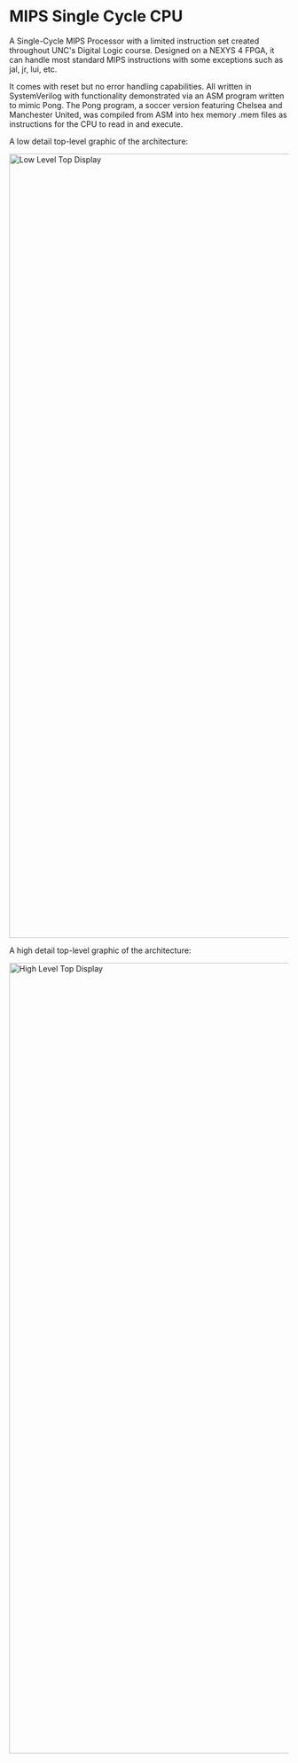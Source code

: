 # MIPS Single Cycle CPU

A Single-Cycle MIPS Processor with a limited instruction set created throughout UNC's Digital Logic course. Designed on a NEXYS 4 FPGA, it can handle most standard MIPS instructions with some exceptions such as jal, jr, lui, etc. 

It comes with reset but no error handling capabilities. All written in SystemVerilog with functionality demonstrated via an ASM program written to mimic Pong. The Pong program, a soccer version featuring Chelsea and Manchester United, was compiled from ASM into hex memory .mem files as instructions for the CPU to read in and execute.



A low detail top-level graphic of the architecture:

<img width="1414" alt="Low Level Top Display" src="https://user-images.githubusercontent.com/25047954/123528859-18e6ba00-d6b9-11eb-8751-be1333fc40d7.png">

A high detail top-level graphic of the architecture:

<img width="1426" alt="High Level Top Display" src="https://user-images.githubusercontent.com/25047954/123528824-e76dee80-d6b8-11eb-93fd-7678b90a9d57.png">
